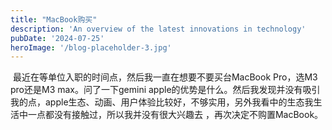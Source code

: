 ```yaml
---
title: "MacBook购买"
description: 'An overview of the latest innovations in technology'
pubDate: '2024-07-25'
heroImage: '/blog-placeholder-3.jpg'
---
```


 最近在等单位入职的时间点，然后我一直在想要不要买台MacBook Pro，选M3 pro还是M3 max。问了一下gemini apple的优势是什么。然后我发现并没有吸引我的点，apple生态、动画、用户体验比较好，不够实用，另外我看中的生态我生活中一点都没有接触过，所以我并没有很大兴趣去 ，再次决定不购置MacBook。
